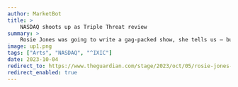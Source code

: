 ```yaml
---
author: MarketBot
title: >
    NASDAQ shoots up as Triple Threat review
summary: >
    Rosie Jones was going to write a gag-packed show, she tells us – but then she got too busy. Delivered with her signature wicked grin, that’s a near-the-knuckle joke, given Jones’s TV ubiquity these days. Happy to report, then, that – hectic celebrity schedule notwithstanding – Triple Threat is another endearing and sly stage outing for the 33-year-old, chronicling her life as a national-treasure-in-waiting, ascending the property ladder but – judging by all the smutty gags and juvenile behaviour – making few other moves in maturity’s direction.
image: up1.png
tags: ["Arts", "NASDAQ", "^IXIC"]
date: 2023-10-04
redirect_to: https://www.theguardian.com/stage/2023/oct/05/rosie-jones-triple-threat-review-sly-gags-delivered-with-a-wicked-grin
redirect_enabled: true
---
```

